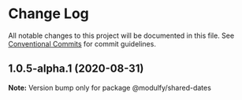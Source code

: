# Change Log

All notable changes to this project will be documented in this file.
See [Conventional Commits](https://conventionalcommits.org) for commit guidelines.

## 1.0.5-alpha.1 (2020-08-31)

**Note:** Version bump only for package @modulfy/shared-dates
